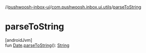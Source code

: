 //[pushwoosh-inbox-ui](../../index.md)/[com.pushwoosh.inbox.ui.utils](index.md)/[parseToString](parse-to-string.md)

# parseToString

[androidJvm]\
fun [Date](https://developer.android.com/reference/kotlin/java/util/Date.html).[parseToString](parse-to-string.md)(): [String](https://kotlinlang.org/api/latest/jvm/stdlib/kotlin-stdlib/kotlin/-string/index.html)
